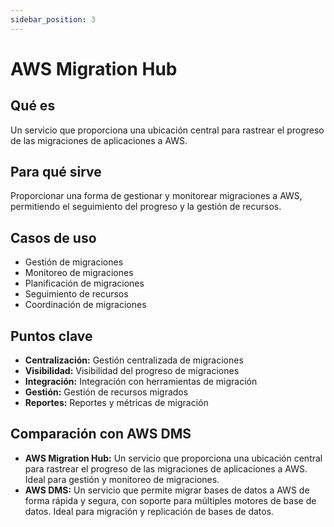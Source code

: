 ```yaml
---
sidebar_position: 3
---
```


# AWS Migration Hub

## Qué es
Un servicio que proporciona una ubicación central para rastrear el progreso de las migraciones de aplicaciones a AWS.

## Para qué sirve
Proporcionar una forma de gestionar y monitorear migraciones a AWS, permitiendo el seguimiento del progreso y la gestión de recursos.

## Casos de uso
- Gestión de migraciones
- Monitoreo de migraciones
- Planificación de migraciones
- Seguimiento de recursos
- Coordinación de migraciones

## Puntos clave
- **Centralización:** Gestión centralizada de migraciones
- **Visibilidad:** Visibilidad del progreso de migraciones
- **Integración:** Integración con herramientas de migración
- **Gestión:** Gestión de recursos migrados
- **Reportes:** Reportes y métricas de migración

## Comparación con AWS DMS
- **AWS Migration Hub:** Un servicio que proporciona una ubicación central para rastrear el progreso de las migraciones de aplicaciones a AWS. Ideal para gestión y monitoreo de migraciones.
- **AWS DMS:** Un servicio que permite migrar bases de datos a AWS de forma rápida y segura, con soporte para múltiples motores de base de datos. Ideal para migración y replicación de bases de datos. 